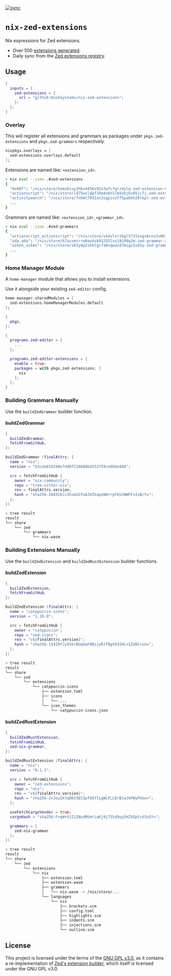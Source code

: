 [![sync](https://github.com/DuskSystems/nix-zed-extensions/actions/workflows/sync.yml/badge.svg)](https://github.com/DuskSystems/nix-zed-extensions/actions/workflows/sync.yml)

# `nix-zed-extensions`

Nix expressions for Zed extensions.

- Over 500 [extensions generated](extensions.json).
- Daily sync from the [Zed extensions registry](https://github.com/zed-industries/extensions).

## Usage

```nix
{
  inputs = {
    zed-extensions = {
      url = "github:DuskSystems/nix-zed-extensions";
    };
  };
}
```

### Overlay

This will register all extensions and grammars as packages under `pkgs.zed-extensions` and `pkgs.zed-grammars` respectively.

```nix
nixpkgs.overlays = [
  zed-extensions.overlays.default
];
```

Extensions are named like: `<extension_id>`.

```bash
> nix eval --json .#zed-extensions
{
  "0x96f": "/nix/store/hzmxbivy2hbv4456x92v2wfcfqrz4ylq-zed-extension-0x96f-1.3.1",
  "actionscript": "/nix/store/ld75wsldpf34m4v6n1l6dzbjkv65jc7j-zed-extension-actionscript-0.0.1",
  "activitywatch": "/nix/store/7n94l7931xn3zgpiv2ff5pabbh20lkpl-zed-extension-activitywatch-0.1.2",
  ...
}
```

Grammars are named like: `<extension_id>_<grammar_id>`.

```bash
> nix eval --json .#zed-grammars
{
  "actionscript_actionscript": "/nix/store/skdvlxrzbgl5731xxgx6cnx3v86305fp-zed-grammar-actionscript-24919034fc78fdf9bedaac6616b6a60af20ab9b5",
  "ada_ada": "/nix/store/h7acvmsrrw0av4sk01255lxx19i99q2m-zed-grammar-ada-e8e2515465cc2d7c444498e68bdb9f1d86767f95",
  "aiken_aiken": "/nix/store/s83ydp2xkklgcfa0vqwazd7migs5xd5y-zed-grammar-aiken-229c5fa484468e0fd13f6264710a7f6cbb7436f1",
  ...
}
```

### Home Manager Module

A `home-manager` module that allows you to install extensions.

Use it alongside your existing `zed-editor` config.

```nix
home-manager.sharedModules = [
  zed-extensions.homeManagerModules.default
];
```

```nix
{
  pkgs,
}:

{
  programs.zed-editor = {
    ...
  };

  programs.zed-editor-extensions = {
    enable = true;
    packages = with pkgs.zed-extensions; [
      nix
    ];
  };
}
```

### Building Grammars Manually

Use the `buildZedGrammar` builder function.

#### buildZedGrammar

```nix
{
  buildZedGrammar,
  fetchFromGitHub,
}:

buildZedGrammar (finalAttrs: {
  name = "nix";
  version = "b3cda619248e7dd0f216088bd152f59ce0bbe488";

  src = fetchFromGitHub {
    owner = "nix-community";
    repo = "tree-sitter-nix";
    rev = finalAttrs.version;
    hash = "sha256-Ib83CECi3hvm2GfeAJXIkapeN8rrpFQxCWWFFsIvB/Y=";
  };
})
```

```bash
> tree result
result
└── share
    └── zed
        └── grammars
            └── nix.wasm
```

### Building Extensions Manually

Use the `buildZedExtension` and `buildZedRustExtension` builder functions.

#### buildZedExtension

```nix
{
  buildZedExtension,
  fetchFromGitHub,
}:

buildZedExtension (finalAttrs: {
  name = "catppuccin-icons";
  version = "1.19.0";

  src = fetchFromGitHub {
    owner = "catppuccin";
    repo = "zed-icons";
    rev = "v${finalAttrs.version}";
    hash = "sha256-1S4I9fJyShkrBUqGaF8BijyRJfBgVh32HLn1ZoNlnsU=";
  };
})
```

```bash
> tree result
result
└── share
    └── zed
        └── extensions
            └── catppuccin-icons
                ├── extension.toml
                ├── icons
                │   └── ...
                └── icon_themes
                    └── catppuccin-icons.json
```

#### buildZedRustExtension

```nix
{
  buildZedRustExtension,
  fetchFromGitHub,
  zed-nix-grammar,
}:

buildZedRustExtension (finalAttrs: {
  name = "nix";
  version = "0.1.1";

  src = fetchFromGitHub {
    owner = "zed-extensions";
    repo = "nix";
    rev = "v${finalAttrs.version}";
    hash = "sha256-2+Joy2kYqDK33E51pfUSYlLgWLFLLDrBlwJkPWyPUoo=";
  };

  useFetchCargoVendor = true;
  cargoHash = "sha256-F+qW+5SIiZNxdMSmtiwKj9j73Sd9uy5HZXGptcd3vSY=";

  grammars = [
    zed-nix-grammar
  ];
})
```

```bash
> tree result
result
└── share
    └── zed
        └── extensions
            └── nix
                ├── extension.toml
                ├── extension.wasm
                ├── grammars
                │   └── nix.wasm -> /nix/store/...
                └── languages
                    └── nix
                        ├── brackets.scm
                        ├── config.toml
                        ├── highlights.scm
                        ├── indents.scm
                        ├── injections.scm
                        └── outline.scm
```

## License

This project is licensed under the terms of the [GNU GPL v3.0](LICENSE), as it contains a re-implementation of [Zed's extension builder](https://github.com/zed-industries/zed/tree/main/crates/extension), which itself is licensed under the GNU GPL v3.0.
